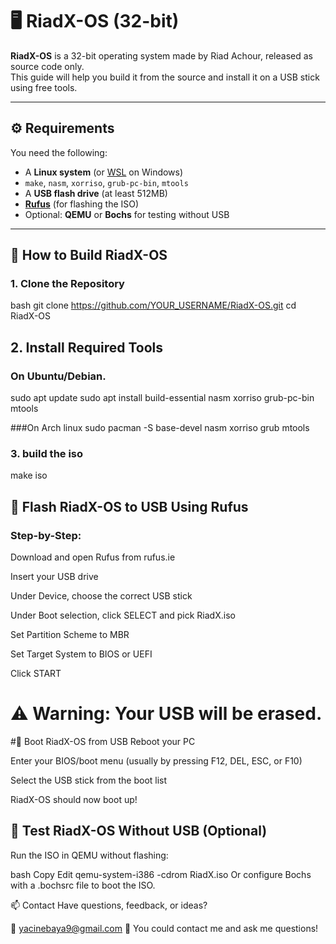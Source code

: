 # 🖥️ RiadX-OS (32-bit)

**RiadX-OS** is a 32-bit operating system made by Riad Achour, released as source code only.  
This guide will help you build it from the source and install it on a USB stick using free tools.

---

## ⚙️ Requirements

You need the following:

- A **Linux system** (or [WSL](https://learn.microsoft.com/en-us/windows/wsl/) on Windows)
- `make`, `nasm`, `xorriso`, `grub-pc-bin`, `mtools`
- A **USB flash drive** (at least 512MB)
- [**Rufus**](https://rufus.ie/) (for flashing the ISO)
- Optional: **QEMU** or **Bochs** for testing without USB

---

## 🔧 How to Build RiadX-OS

### 1. Clone the Repository

bash
git clone https://github.com/YOUR_USERNAME/RiadX-OS.git
cd RiadX-OS
 
## 2. Install Required Tools
### On Ubuntu/Debian.
sudo apt update
sudo apt install build-essential nasm xorriso grub-pc-bin mtools

###On Arch linux
sudo pacman -S base-devel nasm xorriso grub mtools

### 3. build the iso
make iso

## 💾 Flash RiadX-OS to USB Using Rufus
### Step-by-Step:
Download and open Rufus from rufus.ie

Insert your USB drive

Under Device, choose the correct USB stick

Under Boot selection, click SELECT and pick RiadX.iso

Set Partition Scheme to MBR

Set Target System to BIOS or UEFI

Click START

# ⚠️ Warning: Your USB will be erased.

#🚀 Boot RiadX-OS from USB
Reboot your PC

Enter your BIOS/boot menu (usually by pressing F12, DEL, ESC, or F10)

Select the USB stick from the boot list

RiadX-OS should now boot up!

## 🧪 Test RiadX-OS Without USB (Optional)
Run the ISO in QEMU without flashing:

bash
Copy
Edit
qemu-system-i386 -cdrom RiadX.iso
Or configure Bochs with a .bochsrc file to boot the ISO.

📫 Contact
Have questions, feedback, or ideas?

📧 yacinebaya9@gmail.com
💬 You could contact me and ask me questions!




 
 

